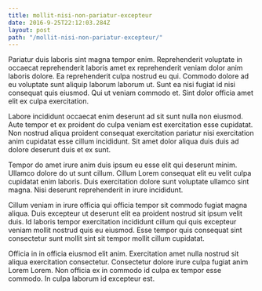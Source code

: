 ```yaml
---
title: mollit-nisi-non-pariatur-excepteur
date: 2016-9-25T22:12:03.284Z
layout: post
path: "/mollit-nisi-non-pariatur-excepteur/"
---
```


Pariatur duis laboris sint magna tempor enim. Reprehenderit voluptate in occaecat reprehenderit laboris amet ex reprehenderit veniam dolor anim laboris dolore. Ea reprehenderit culpa nostrud eu qui. Commodo dolore ad eu voluptate sunt aliquip laborum laborum ut. Sunt ea nisi fugiat id nisi consequat quis eiusmod. Qui ut veniam commodo et. Sint dolor officia amet elit ex culpa exercitation.

Labore incididunt occaecat enim deserunt ad sit sunt nulla non eiusmod. Aute tempor et ex proident do culpa veniam est exercitation esse cupidatat. Non nostrud aliqua proident consequat exercitation pariatur nisi exercitation anim cupidatat esse cillum incididunt. Sit amet dolor aliqua duis duis ad dolore deserunt duis et ex sunt.

Tempor do amet irure anim duis ipsum eu esse elit qui deserunt minim. Ullamco dolore do ut sunt cillum. Cillum Lorem consequat elit eu velit culpa cupidatat enim laboris. Duis exercitation dolore sunt voluptate ullamco sint magna. Nisi deserunt reprehenderit in irure incididunt.

Cillum veniam in irure officia qui officia tempor sit commodo fugiat magna aliqua. Duis excepteur ut deserunt elit ea proident nostrud sit ipsum velit duis. Id laboris tempor exercitation incididunt cillum qui quis excepteur veniam mollit nostrud quis eu eiusmod. Esse tempor quis consequat sint consectetur sunt mollit sint sit tempor mollit cillum cupidatat.

Officia in in officia eiusmod elit anim. Exercitation amet nulla nostrud sit aliqua exercitation consectetur. Consectetur dolore irure culpa fugiat anim Lorem Lorem. Non officia ex in commodo id culpa ex tempor esse commodo. In culpa laborum id excepteur est.